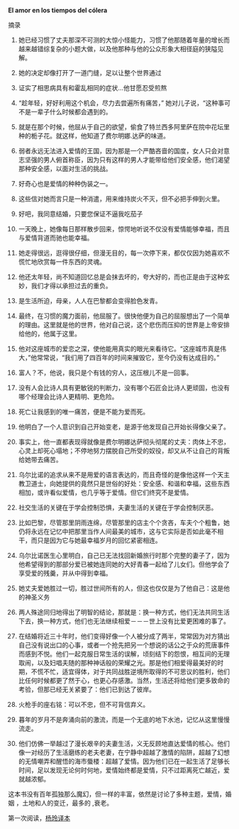 **El amor en los tiempos del cólera**


摘录
  
1. 她已经习惯了丈夫那深不可测的大惊小怪能力，习惯了他那随着年量的增长而越来越错综复杂的小题大做，以及他那种与他的公众形象大相径庭的狭隘见解。

1. 她的决定却像打开了一道门缝，足以让整个世界通过

1. 证实了相思病具有和霍乱相同的症状...他甘愿忍受煎熬

1. “趁年轻，好好利用这个机会，尽力去尝遍所有痛苦，” 她对儿子说，“这种事可不是一辈子什么时候都会遇到的。

1. 就是在那个时候，他屈从于自己的欲望，偷食了特兰西多阿里萨在院中花坛里种的栀子花。就这样，他知道了费尔明娜.达萨的味道。

1. 弱者永远无法进入爱情的王国，因为那是一个严酷吝啬的国度，女人只会对意志坚强的男人俯首称臣，因为只有这样的男人才能带给他们安全感，他们渴望那种安全感，以面对生活的挑战。

1. 好奇心也是爱情的种种伪装之一。

1. 这些信对她而言只是一种消遣，用来维持炭火不灭，但不必把手伸到火里。

1. 好吧，我同意结婚，只要您保证不逼我吃茄子

1. 一天晚上，她像每日那样散步回来，惊愕地听说不仅没有爱情能够幸福，而且与爱情背道而驰也能幸福。

1. 她走得很远，逛得很仔细，但漫无目的，每一次停下来，都仅仅因为她喜欢不慌忙地欣赏每一件东西的灵魂。

1. 他还太年轻，尚不知道回忆总是会抹去坏的，夸大好的，而也正是由于这种玄妙，我们才得以承担过去的重负。

1. 是生活所迫，母亲，人人在巴黎都会变得脸色发青。

1. 最终，在习惯的魔力面前，他屈服了。很快他便为自己的屈服想出了一个简单的理由。这里就是他的世界，他对自己说，这个悲伤而压抑的世界是上帝安排给他的，他属于这里。

1. 他对这座城市的爱恋之深，使他能用真实的眼光来看待它。“这座城市真是伟大，”他常常说，“我们用了四百年的时间来摧毁它，至今仍没有达成目的。”

1. 富人？不，他说，我只是个有钱的穷人，这压根儿不是一回事。

1. 没有人会比诗人具有更敏锐的判断力，没有哪个石匠会比诗人更顽固，也没有哪个经理会比诗人更精明、更危险。

1. 死亡让我感到的唯一痛苦，便是不能为爱而死。

1. 他明白了一个人意识到自己开始变老，是源于他发现自己开始长得像父亲了。

1. 事实上，他一直都表现得就像是费尔明娜达萨彻头彻尾的丈夫：肉体上不忠，心灵上却死心塌地；不停地努力摆脱自己所受的奴役，却又从不让自己的背叛给她带去痛苦。

1. 乌尔比诺的追求从来不是用爱的语言表达的，而且奇怪的是像他这样一个天主教卫道士，向她提供的竟然只是世俗的好处：安全感、和谐和幸福，这些东西相加，或许看似爱情，也几乎等于爱情。但它们终究不是爱情。

1. 社交生活的关键在于学会控制恐惧，夫妻生活的关键在于学会控制厌恶。

1. 比如巴黎，尽管那里阴雨连绵，尽管那里的店主个个贪吝，车夫个个粗鲁，她仍将永远在记忆中把那里当作人间最美的城市，这与它实际是否如此毫不相干，而只是因为它与她最幸福岁月的回忆紧密相连。

1. 乌尔比诺医生心里明白，自己已无法找回新婚旅行时那个完整的妻子了，因为他希望得到的那部分爱已被她连同她的大好青春一起给了儿女们。但他学会了享受爱的残羹，并从中得到幸福。

1. 她丈夫爱她胜过一切，胜过世间所有的人，但这也仅仅是为了他自己：这是他的神圣义务

1. 两人殊途同归地得出了明智的结论，那就是：换一种方式，他们无法共同生活下去，换一种方式，他们也无法继续相爱－－－世上没有比爱更困难的事了。

1. 在结婚将近三十年时，他们变得好像一个人被分成了两半，常常因为对方猜出自己没有说出口的心事，或者一个抢先把另一个想说的话公之于众的荒唐事件而感到不悦。他们一起克服日常生活的误解，顷刻结下的怨恨，相互间的无理取闹，以及妇唱夫随的那种神话般的荣耀之光。那是他们相爱得最美好的时期，不慌不忙，适宜得体，对于共同战胜逆境所取得的不可思议的胜利，他们比任何时候都更了然于心，也更心存感激。当然，生活还将给他们更多致命的考验，但那已经无关紧要了：他们已到达了彼岸。

1. 火枪手的座右铭：可以不忠，但不可背信弃义。

1. 暮年的岁月不是奔涌向前的激流，而是一个无底的地下水池，记忆从这里慢慢流走。

1. 他们仿佛一举越过了漫长艰辛的夫妻生活，义无反顾地直达爱情的核心。他们像一对经历了生活磨练的老夫老妻，在宁静中超越了激情的陷阱，超越了幻想的无情嘲弄和醒悟的海市蜃楼：超越了爱情。因为他们已在一起生活了足够长时间，足以发现无论何时何地，爱情始终都是爱情，只不过距离死亡越近，爱就越浓郁。

这本书没有百年孤独那么魔幻，但一样的丰富，依然是讨论了多种主题，爱情，婚姻 ，土地和人的变迁，最多的 ,衰老。

第一次阅读，[杨玲译本](http://book.douban.com/subject/10594787/)